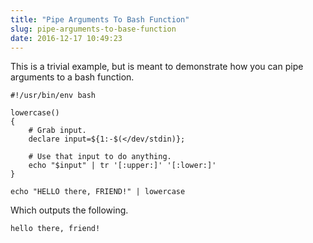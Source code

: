 ```yaml
---
title: "Pipe Arguments To Bash Function"
slug: pipe-arguments-to-base-function
date: 2016-12-17 10:49:23
---
```


This is a trivial example, but is meant to demonstrate how you can pipe arguments to a bash function.

```
#!/usr/bin/env bash

lowercase()
{
	# Grab input.
	declare input=${1:-$(</dev/stdin)};

	# Use that input to do anything.
	echo "$input" | tr '[:upper:]' '[:lower:]'
}

echo "HELLO there, FRIEND!" | lowercase
```

Which outputs the following.

```
hello there, friend!
```
